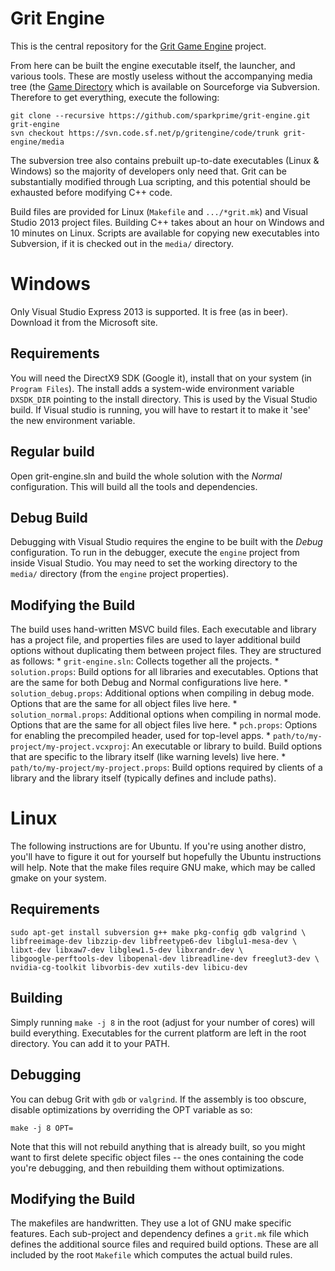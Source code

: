 

# Grit Engine

This is the central repository for the [Grit Game Engine](http://www.gritengine.com) project.

From here can be built the engine executable itself, the launcher, and various tools. These are
mostly useless without the accompanying media tree (the [Game
Directory](https://sourceforge.net/projects/gritengine/) which is available on Sourceforge via
Subversion. Therefore to get everything, execute the following:

```
git clone --recursive https://github.com/sparkprime/grit-engine.git grit-engine
svn checkout https://svn.code.sf.net/p/gritengine/code/trunk grit-engine/media
```

The subversion tree also contains prebuilt up-to-date executables (Linux & Windows) so the majority
of developers only need that. Grit can be substantially modified through Lua scripting, and this
potential should be exhausted before modifying C++ code.

Build files are provided for Linux (`Makefile` and `.../*grit.mk`) and Visual Studio 2013 project
files. Building C++ takes about an hour on Windows and 10 minutes on Linux. Scripts are available
for copying new executables into Subversion, if it is checked out in the `media/` directory.


# Windows

Only Visual Studio Express 2013 is supported. It is free (as in beer). Download it from the
Microsoft site.


## Requirements

You will need the DirectX9 SDK (Google it), install that on your system (in `Program Files`). The
install adds a system-wide environment variable `DXSDK_DIR` pointing to the install directory. This
is used by the Visual Studio build. If Visual studio is running, you will have to restart it to make
it 'see' the new environment variable.


## Regular build

Open grit-engine.sln and build the whole solution with the *Normal* configuration. This will build
all the tools and dependencies.


## Debug Build

Debugging with Visual Studio requires the engine to be built with the *Debug* configuration. To run
in the debugger, execute the `engine` project from inside Visual Studio. You may need to set the
working directory to the `media/` directory (from the `engine` project properties).


## Modifying the Build

The build uses hand-written MSVC build files. Each executable and library has a project file, and
properties files are used to layer additional build options without duplicating them between project
files. They are structured as follows:
* 
`grit-engine.sln`: Collects together all the projects.
* 
`solution.props`: Build options for all libraries and executables. Options that are the same for
both Debug and Normal configurations live here.
* 
`solution_debug.props`: Additional options when compiling in debug mode. Options that are the same
for all object files live here.
* 
`solution_normal.props`: Additional options when compiling in normal mode. Options that are the same
for all object files live here.
* 
`pch.props`: Options for enabling the precompiled header, used for top-level apps.
* 
`path/to/my-project/my-project.vcxproj`: An executable or library to build. Build options that are
specific to the library itself (like warning levels) live here.
* 
`path/to/my-project/my-project.props`: Build options required by clients of a library and the
library itself (typically defines and include paths).


# Linux

The following instructions are for Ubuntu. If you're using another distro, you'll have to figure it
out for yourself but hopefully the Ubuntu instructions will help. Note that the make files require
GNU make, which may be called gmake on your system.


## Requirements

```
sudo apt-get install subversion g++ make pkg-config gdb valgrind \
libfreeimage-dev libzzip-dev libfreetype6-dev libglu1-mesa-dev \
libxt-dev libxaw7-dev libglew1.5-dev libxrandr-dev \
libgoogle-perftools-dev libopenal-dev libreadline-dev freeglut3-dev \
nvidia-cg-toolkit libvorbis-dev xutils-dev libicu-dev
```


## Building

Simply running `make -j 8` in the root (adjust for your number of cores) will build everything.
Executables for the current platform are left in the root directory. You can add it to your PATH.


## Debugging

You can debug Grit with `gdb` or `valgrind`. If the assembly is too obscure, disable optimizations
by overriding the OPT variable as so:

```
make -j 8 OPT=
```

Note that this will not rebuild anything that is already built, so you might want to first delete
specific object files -- the ones containing the code you're debugging, and then rebuilding them
without optimizations.


## Modifying the Build

The makefiles are handwritten. They use a lot of GNU make specific features. Each sub-project and
dependency defines a `grit.mk` file which defines the additional source files and required build
options. These are all included by the root `Makefile` which computes the actual build rules.
